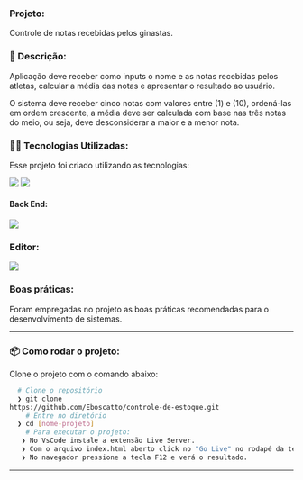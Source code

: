 ### Projeto:
Controle de notas recebidas pelos ginastas.

### :rocket: Descrição:
<p>
    Aplicação deve receber como inputs o nome e as notas recebidas pelos atletas, calcular a média das notas e apresentar o resultado ao usuário.
</p>

<P>
    O sistema deve receber cinco notas com valores entre (1) e (10), ordená-las em ordem crescente, a média deve ser calculada com base nas três notas do meio, ou seja, deve desconsiderar a maior e a menor nota.
</P>

### 👨‍💻️ Tecnologias Utilizadas:
Esse projeto foi criado utilizando as tecnologias:
<div>
  <img src="https://img.shields.io/badge/HTML5-E34F26?style=for-the-badge&logo=html5&logoColor=white">
  <img src="https://img.shields.io/badge/CSS3-1572B6?style=for-the-badge&logo=css3&logoColor=white">  
</div>

#### Back End:
<div>
   <img src="https://img.shields.io/badge/JavaScript-323330?style=for-the-badge&logo=javascript&logoColor=F7DF1E">

</div>

### Editor:
<img src="https://img.shields.io/badge/Visual_Studio_Code-0078D4?style=for-the-badge&logo=visual%20studio%20code&logoColor=white">


### Boas práticas:
Foram empregadas no projeto as boas práticas recomendadas para o desenvolvimento de sistemas.

---

### 📦️ Como rodar o projeto:
Clone o projeto com o comando abaixo:
```bash
  # Clone o repositório
  ❯ git clone 
https://github.com/Eboscatto/controle-de-estoque.git
	# Entre no diretório
  ❯ cd [nome-projeto]
	# Para executar o projeto:   
   ❯ No VsCode instale a extensão Live Server.
   ❯ Com o arquivo index.html aberto click no "Go Live" no rodapé da tela.
   ❯ No navegador pressione a tecla F12 e verá o resultado.
```
---
